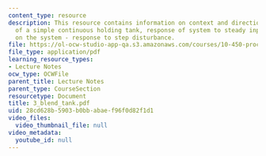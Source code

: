 ```yaml
---
content_type: resource
description: This resource contains information on context and direction, math model
  of a simple continuous holding tank, response of system to steady input, leaning
  on the system - response to step disturbance.
file: https://ol-ocw-studio-app-qa.s3.amazonaws.com/courses/10-450-process-dynamics-operations-and-control-spring-2006/28cd628b5903b0bbabaef96f0d82f1d1_3_blend_tank.pdf
file_type: application/pdf
learning_resource_types:
- Lecture Notes
ocw_type: OCWFile
parent_title: Lecture Notes
parent_type: CourseSection
resourcetype: Document
title: 3_blend_tank.pdf
uid: 28cd628b-5903-b0bb-abae-f96f0d82f1d1
video_files:
  video_thumbnail_file: null
video_metadata:
  youtube_id: null
---
```

